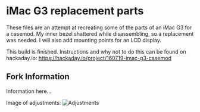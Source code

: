 # iMac G3 replacement parts
These files are an attempt at recreating some of the parts of an iMac G3 for a casemod.
My inner bezel shattered while disassembling, so a replacement was needed. 
I will also add mounting points for an LCD display.

This build is finished. Instructions and why not to do this can be found on hackaday.io: https://hackaday.io/project/160719-imac-g3-casemod

## Fork Information

Information here...

Image of adjustments: 
![Adjustments](https://i.imgur.com/h6ASOyU.jpeg)